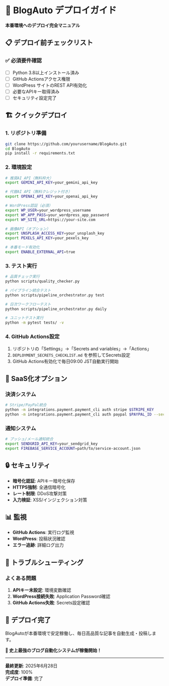 # 🚀 BlogAuto デプロイガイド

**本番環境へのデプロイ完全マニュアル**

## 📋 デプロイ前チェックリスト

### ✅ 必須要件確認
- [ ] Python 3.8以上インストール済み
- [ ] GitHub Actionsアクセス権限
- [ ] WordPress サイトのREST API有効化
- [ ] 必要なAPIキー取得済み
- [ ] セキュリティ設定完了

## 🏗️ クイックデプロイ

### 1. リポジトリ準備
```bash
git clone https://github.com/yourusername/BlogAuto.git
cd BlogAuto
pip install -r requirements.txt
```

### 2. 環境設定
```bash
# 推奨AI API（無料枠大）
export GEMINI_API_KEY=your_gemini_api_key

# 代替AI API（無料クレジット付き）
export OPENAI_API_KEY=your_openai_api_key

# WordPress認証（必須）
export WP_USER=your_wordpress_username  
export WP_APP_PASS=your_wordpress_app_password
export WP_SITE_URL=https://your-site.com

# 画像API（オプション）
export UNSPLASH_ACCESS_KEY=your_unsplash_key
export PEXELS_API_KEY=your_pexels_key

# 本番モード有効化
export ENABLE_EXTERNAL_API=true
```

### 3. テスト実行
```bash
# 品質チェック実行
python scripts/quality_checker.py

# パイプライン統合テスト
python scripts/pipeline_orchestrator.py test

# 日次ワークフローテスト
python scripts/pipeline_orchestrator.py daily

# ユニットテスト実行
python -m pytest tests/ -v
```

### 4. GitHub Actions設定
1. リポジトリの「Settings」→「Secrets and variables」→「Actions」
2. `DEPLOYMENT_SECRETS_CHECKLIST.md` を参照してSecrets設定
3. GitHub Actions有効化で毎日09:00 JST自動実行開始

## 🎯 SaaS化オプション

### 決済システム
```bash
# Stripe/PayPal統合
python -m integrations.payment.payment_cli auth stripe $STRIPE_KEY
python -m integrations.payment.payment_cli auth paypal $PAYPAL_ID --secret $PAYPAL_SECRET
```

### 通知システム
```bash
# プッシュ/メール通知統合
export SENDGRID_API_KEY=your_sendgrid_key
export FIREBASE_SERVICE_ACCOUNT=path/to/service-account.json
```

## 🔒 セキュリティ

- **暗号化認証**: APIキー暗号化保存
- **HTTPS強制**: 全通信暗号化
- **レート制限**: DDoS攻撃対策
- **入力検証**: XSS/インジェクション対策

## 📊 監視

- **GitHub Actions**: 実行ログ監視
- **WordPress**: 投稿状況確認
- **エラー追跡**: 詳細ログ出力

## 🚨 トラブルシューティング

### よくある問題
1. **APIキー未設定**: 環境変数確認
2. **WordPress接続失敗**: Application Password確認
3. **GitHub Actions失敗**: Secrets設定確認

## 🎉 デプロイ完了

BlogAutoが本番環境で安定稼働し、毎日高品質な記事を自動生成・投稿します。

**🚀 史上最強のブログ自動化システムが稼働開始！**

---
**最終更新**: 2025年6月28日  
**完成度**: 100%  
**デプロイ準備**: 完了